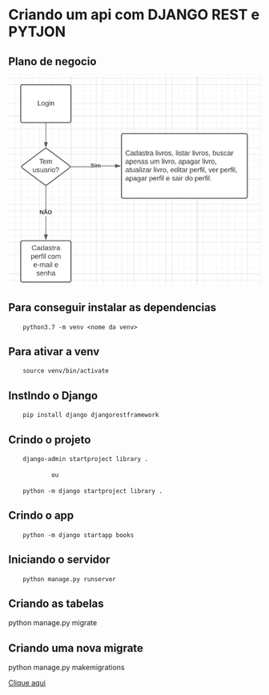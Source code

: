 # Criando um api com DJANGO REST e PYTJON

<h2>Plano de negocio</h2>

<img src="./img/1.jpeg"/>

<h2>Para conseguir instalar as dependencias</h2>


        python3.7 -m venv <nome da venv>


<h2>Para ativar a venv</h2>

        source venv/bin/activate

<h2>Instlndo o Django</h2>


        pip install django djangorestframework

<h2>Crindo o projeto</h2>

        django-admin startproject library .

                ou

        python -m django startproject library .

<h2>Crindo o app</h2>

        python -m django startapp books

<h2>Iniciando o servidor</h2>

        python manage.py runserver

<h2>Criando as tabelas</h2>
        python manage.py migrate

<h2>Criando uma nova migrate</h2>

python manage.py makemigrations

<a href="https://www.youtube.com/watch?v=wtl8ZyCbTbg">Clique aqui</a>